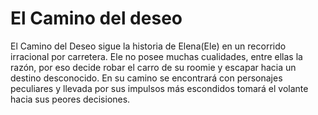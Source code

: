 # El Camino del deseo
El Camino del Deseo sigue la historia de Elena(Ele) en un recorrido irracional por carretera. Ele no posee muchas cualidades, entre ellas la razón, por eso decide robar el carro de su roomie y escapar hacia un destino desconocido. En su camino se encontrará con personajes peculiares y llevada por sus impulsos más escondidos tomará el volante hacia sus peores decisiones.
